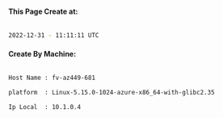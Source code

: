
   
#### This Page Create at:

```bash

2022-12-31 - 11:11:11 UTC

```

#### Create By Machine:

```bash

Host Name : fv-az449-681

platform  : Linux-5.15.0-1024-azure-x86_64-with-glibc2.35

Ip Local  : 10.1.0.4

```


